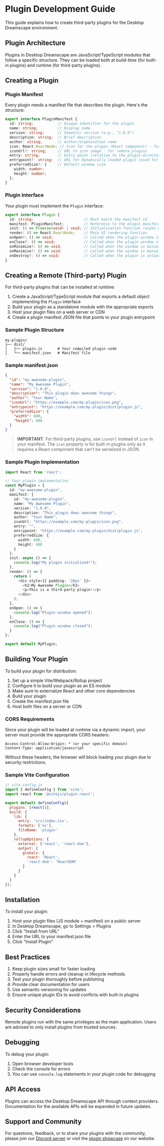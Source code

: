 # Plugin Development Guide

This guide explains how to create third-party plugins for the Desktop Dreamscape environment.

## Plugin Architecture

Plugins in Desktop Dreamscape are JavaScript/TypeScript modules that follow a specific structure. They can be loaded both at build-time (for built-in plugins) and runtime (for third-party plugins).

## Creating a Plugin

### Plugin Manifest

Every plugin needs a manifest file that describes the plugin. Here's the structure:

```typescript
export interface PluginManifest {
  id: string;           // Unique identifier for the plugin
  name: string;         // Display name
  version: string;      // Semantic version (e.g., "1.0.0")
  description: string;  // Brief description
  author: string;       // Author/organization name
  icon: React.ReactNode; // Icon for the plugin (React component) - for built-in plugins
  iconUrl?: string;     // URL to icon image - for remote plugins
  entry: string;        // Entry point (relative to the plugin directory)
  entrypoint?: string;  // URL for dynamically loaded plugin (used for remote plugins)
  preferredSize?: {     // Default window size
    width: number;
    height: number;
  };
}
```

### Plugin Interface

Your plugin must implement the `Plugin` interface:

```typescript
export interface Plugin {
  id: string;                       // Must match the manifest id
  manifest: PluginManifest;         // Reference to the plugin manifest
  init: () => Promise<void> | void; // Initialization function (async or sync)
  render: () => React.ReactNode;    // Main UI rendering function
  onOpen?: () => void;              // Called when the plugin window is opened
  onClose?: () => void;             // Called when the plugin window is closed
  onMinimize?: () => void;          // Called when the window is minimized
  onMaximize?: () => void;          // Called when the window is maximized
  onDestroy?: () => void;           // Called when the plugin is unloaded
}
```

## Creating a Remote (Third-party) Plugin

For third-party plugins that can be installed at runtime:

1. Create a JavaScript/TypeScript module that exports a default object implementing the `Plugin` interface
2. Build your plugin as a standalone module with the appropriate exports
3. Host your plugin files on a web server or CDN
4. Create a plugin manifest JSON file that points to your plugin entrypoint

### Sample Plugin Structure

```
my-plugin/
├── dist/
│   ├── plugin.js       # Your compiled plugin code
│   └── manifest.json   # Manifest file
```

### Sample manifest.json

```json
{
  "id": "my-awesome-plugin",
  "name": "My Awesome Plugin",
  "version": "1.0.0",
  "description": "This plugin does awesome things",
  "author": "Your Name",
  "iconUrl": "https://example.com/my-plugin/icon.png",
  "entrypoint": "https://example.com/my-plugin/dist/plugin.js",
  "preferredSize": {
    "width": 600,
    "height": 400
  }
}
```

> **IMPORTANT**: For third-party plugins, use `iconUrl` instead of `icon` in your manifest. The `icon` property is for built-in plugins only as it requires a React component that can't be serialized in JSON.

### Sample Plugin Implementation

```typescript
import React from 'react';

// Your plugin implementation
const MyPlugin = {
  id: "my-awesome-plugin",
  manifest: {
    id: "my-awesome-plugin",
    name: "My Awesome Plugin",
    version: "1.0.0",
    description: "This plugin does awesome things",
    author: "Your Name",
    iconUrl: "https://example.com/my-plugin/icon.png",
    entry: "",
    entrypoint: "https://example.com/my-plugin/dist/plugin.js",
    preferredSize: {
      width: 600,
      height: 400
    }
  },
  init: async () => {
    console.log("My plugin initialized!");
  },
  render: () => {
    return (
      <div style={{ padding: '20px' }}>
        <h2>My Awesome Plugin</h2>
        <p>This is a third-party plugin!</p>
      </div>
    );
  },
  onOpen: () => {
    console.log("Plugin window opened");
  },
  onClose: () => {
    console.log("Plugin window closed");
  }
};

export default MyPlugin;
```

## Building Your Plugin

To build your plugin for distribution:

1. Set up a simple Vite/Webpack/Rollup project
2. Configure it to build your plugin as an ES module
3. Make sure to externalize React and other core dependencies
4. Build your plugin
5. Create the manifest.json file
6. Host both files on a server or CDN

### CORS Requirements

Since your plugin will be loaded at runtime via a dynamic import, your server must provide the appropriate CORS headers:

```
Access-Control-Allow-Origin: * (or your specific domain)
Content-Type: application/javascript
```

Without these headers, the browser will block loading your plugin due to security restrictions.

### Sample Vite Configuration

```javascript
// vite.config.js
import { defineConfig } from 'vite';
import react from '@vitejs/plugin-react';

export default defineConfig({
  plugins: [react()],
  build: {
    lib: {
      entry: 'src/index.tsx',
      formats: ['es'],
      fileName: 'plugin'
    },
    rollupOptions: {
      external: ['react', 'react-dom'],
      output: {
        globals: {
          react: 'React',
          'react-dom': 'ReactDOM'
        }
      }
    }
  }
});
```

## Installation

To install your plugin:

1. Host your plugin files (JS module + manifest) on a public server
2. In Desktop Dreamscape, go to Settings > Plugins
3. Click "Install from URL"
4. Enter the URL to your manifest.json file
5. Click "Install Plugin"

## Best Practices

1. Keep plugin sizes small for faster loading
2. Properly handle errors and cleanup in lifecycle methods
3. Test your plugin thoroughly before publishing
4. Provide clear documentation for users
5. Use semantic versioning for updates
6. Ensure unique plugin IDs to avoid conflicts with built-in plugins

## Security Considerations

Remote plugins run with the same privileges as the main application. Users are advised to only install plugins from trusted sources.

## Debugging

To debug your plugin:

1. Open browser developer tools
2. Check the console for errors
3. You can use `console.log` statements in your plugin code for debugging

## API Access

Plugins can access the Desktop Dreamscape API through context providers. Documentation for the available APIs will be expanded in future updates.

## Support and Community

For questions, feedback, or to share your plugins with the community, please join our [Discord server](https://example.com/discord) or visit the [plugin showcase](https://example.com/plugins) on our website. 